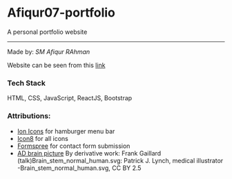 # Afiqur07-portfolio
A personal portfolio website

--------------------------------------

Made by:
_SM Afiqur RAhman_

Website can be seen from this [link](https://Afiqur07.github.io)

### Tech Stack
HTML, CSS, JavaScript, ReactJS, Bootstrap

### Attributions:

- [Ion Icons](https://ionic.io/ionicons) for hamburger menu bar
- [Icon8](https://icons8.com/) for all icons
- [Formspree](https://formspree.io/) for contact form submission
- [AD brain picture](https://commons.wikimedia.org/w/index.php?curid=4873990) By derivative work: Frank Gaillard (talk)Brain_stem_normal_human.svg: Patrick J. Lynch, medical illustrator -Brain_stem_normal_human.svg, CC BY 2.5

